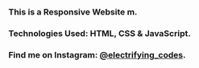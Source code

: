 ### This is a Responsive Website m.

### Technologies Used: HTML, CSS & JavaScript.

### Find me on Instagram: [@electrifying_codes][Instagram].

[Instagram]: https://www.instagram.com/electrifying_codes